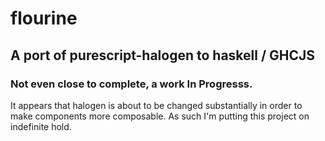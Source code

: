 # flourine
## A port of purescript-halogen to haskell / GHCJS
### Not even close to complete, a work In Progresss.

It appears that halogen is about to be changed substantially
in order to make components more composable. As such I'm putting
this project on indefinite hold.
